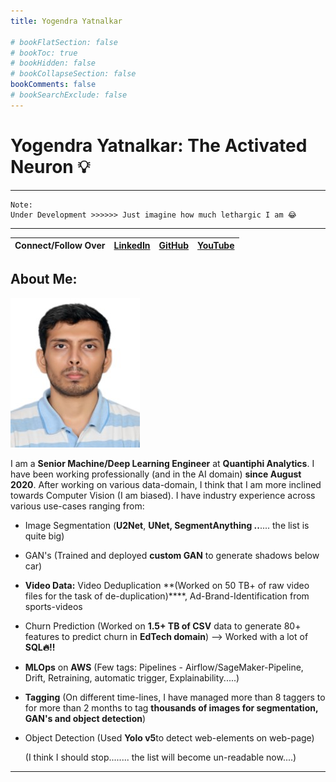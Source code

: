 ```yaml
---
title: Yogendra Yatnalkar

# bookFlatSection: false
# bookToc: true
# bookHidden: false
# bookCollapseSection: false
bookComments: false
# bookSearchExclude: false
---
```


# Yogendra Yatnalkar: The Activated Neuron 💡

---

```
Note:
Under Development >>>>>> Just imagine how much lethargic I am 😂
```

---

| Connect/Follow Over | [LinkedIn](https://www.linkedin.com/in/yogendra-yatnalkar-2477b3148/) | [GitHub](https://github.com/yogendra-yatnalkar) | [YouTube](https://www.youtube.com/channel/UCBv-Hg0vmSRdiUSlWDbcTTg) |
| -------------------:| --------------------------------------------------------------------- | ----------------------------------------------- | ------------------------------------------------------------------- |

## About Me:

![](_index/dbe15eb43570e14c754478fe250f1003a321be0c.jpg)

I am a **Senior Machine/Deep Learning Engineer** at **Quantiphi Analytics**. I have been working professionally (and in the AI domain) **since August 2020**. After working on various data-domain, I think that I am more inclined towards Computer Vision (I am biased). I have industry experience across various use-cases ranging from: 

- Image Segmentation (**U2Net**, **UNet, SegmentAnything ..**.... the list is quite big)

- GAN's (Trained and deployed **custom GAN** to generate shadows below car)

- **Video Data:** Video Deduplication **(Worked on 50 TB+ of raw video files for the task of de-duplication)****, Ad-Brand-Identification from sports-videos

- Churn Prediction (Worked on **1.5+ TB of CSV** data to generate 80+ features to predict churn in **EdTech domain**) --> Worked with a lot of **SQL🔥!!**

- **MLOps** on **AWS** (Few tags: Pipelines - Airflow/SageMaker-Pipeline, Drift, Retraining, automatic trigger, Explainability.....)

- **Tagging** (On different time-lines, I have managed more than 8 taggers to for more than 2 months to tag **thousands of images for segmentation, GAN's and object detection**)

- Object Detection (Used **Yolo v5**to detect web-elements on web-page)
  
  (I think I should stop........ the list will become un-readable now....)

---
